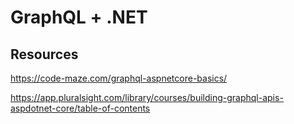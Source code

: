 # GraphQL + .NET

## Resources

https://code-maze.com/graphql-aspnetcore-basics/

https://app.pluralsight.com/library/courses/building-graphql-apis-aspdotnet-core/table-of-contents

